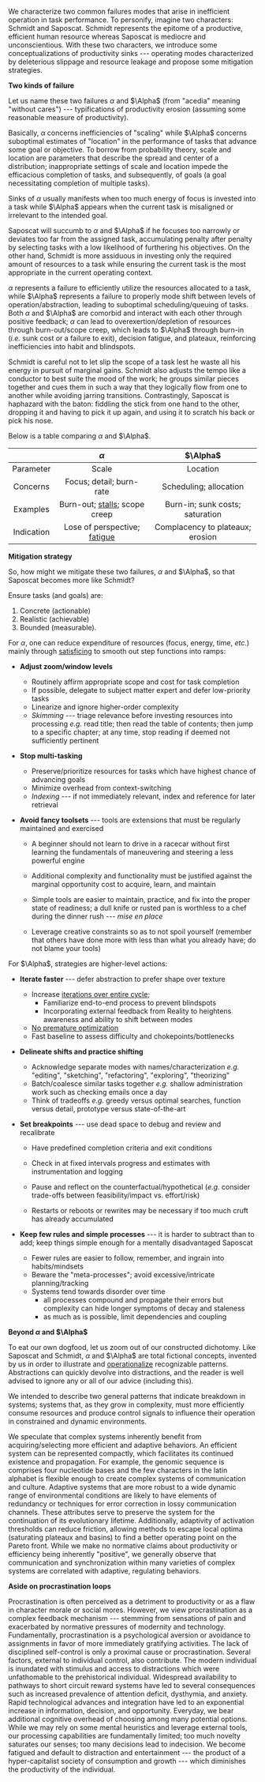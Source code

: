 We characterize two common failures modes that arise in inefficient operation in task performance. To personify, imagine two characters: Schmidt and Saposcat. Schmidt represents the epitome of a productive, efficient human resource whereas Saposcat is mediocre and unconscientious. With these two characters, we introduce some conceptualizations of productivity sinks --- operating modes characterized by deleterious slippage and resource leakage and propose some mitigation strategies.

**Two kinds of failure**

Let us name these two failures $\alpha$ and $\Alpha$ (from "acedia" meaning "without cares") --- typifications of productivity erosion (assuming some reasonable measure of productivity).

Basically, $\alpha$ concerns inefficiencies of "scaling" while $\Alpha$ concerns suboptimal estimates of "location" in the performance of tasks that advance some goal or objective. To borrow from probability theory, scale and location are parameters that describe the spread and center of a distribution; inappropriate settings of scale and location impede the efficacious completion of tasks, and subsequently, of goals (a goal necessitating completion of multiple tasks). 

Sinks of $\alpha$ usually manifests when too much energy of focus is invested into a task while $\Alpha$ appears when the current task is misaligned or irrelevant to the intended goal.

Saposcat will succumb to $\alpha$ and $\Alpha$ if he focuses too narrowly or deviates too far from the assigned task, accumulating penalty after penalty by selecting tasks with a low likelihood of furthering his objectives. On the other hand, Schmidt is more assiduous in investing only the required amount of resources to a task while ensuring the current task is the most appropriate in the current operating context.

$\alpha$ represents a failure to efficiently utilize the resources allocated to a task, while $\Alpha$ represents a failure to properly mode shift between levels of operation/abstraction, leading to suboptimal scheduling/queuing of tasks. Both $\alpha$ and $\Alpha$  are comorbid and interact with each other through positive feedback; $\alpha$ can lead to overexertion/depletion of resources through burn-out/scope creep, which leads to $\Alpha$ through burn-in (*i.e.* sunk cost or a failure to exit), decision fatigue, and plateaux, reinforcing inefficiencies into habit and blindspots.

Schmidt is careful not to let slip the scope of a task lest he waste all his energy in pursuit of marginal gains. Schmidt also adjusts the tempo like a conductor to best suite the mood of the work; he groups similar pieces together and cues them in such a way that they logically flow from one to another while avoiding jarring transitions. Contrastingly, Saposcat is haphazard with the baton: fiddling the stick from one hand to the other, dropping it and having to pick it up again, and using it to scratch his back or pick his nose. 

Below is a table comparing $\alpha$ and $\Alpha$.

|            |                           $\alpha$                           |             $\Alpha$             |
| :--------: | :----------------------------------------------------------: | :------------------------------: |
| Parameter  |                            Scale                             |             Location             |
|  Concerns  |                   Focus; detail; burn-rate                   |      Scheduling; allocation      |
|  Examples  | Burn-out; [stalls](https://en.wikipedia.org/wiki/Analysis_paralysis); scope creep | Burn-in; sunk costs; saturation  |
| Indication | Lose of perspective; [fatigue](https://en.wikipedia.org/wiki/Decision_fatigue) | Complacency to plateaux; erosion |



**Mitigation strategy**

So, how might we mitigate these two failures, $\alpha$ and $\Alpha$, so that Saposcat becomes more like Schmidt?

Ensure tasks (and goals) are: 

1. Concrete (actionable)
2. Realistic (achievable)
3. Bounded (measurable).

For $\alpha$, one can reduce expenditure of resources (focus, energy, time, *etc.*) mainly through [satisficing](https://en.wikipedia.org/wiki/Satisficing) to smooth out step functions into ramps:

* **Adjust zoom/window levels**

  * Routinely affirm appropriate scope and cost for task completion
  * If possible, delegate to subject matter expert and defer low-priority tasks
  * Linearize and ignore higher-order complexity
  * *Skimming* --- triage relevance before investing resources into processing *e.g.* read title; then read the table of contents; then jump to a specific chapter; at any time, stop reading if deemed not sufficiently pertinent

* **Stop multi-tasking** 

  * Preserve/prioritize resources for tasks which have highest chance of advancing goals
  * Minimize overhead from context-switching
  * *Indexing* --- if not immediately relevant, index and reference for later retrieval

* **Avoid fancy toolsets** --- tools are extensions that must be regularly maintained and exercised

  * A beginner should not learn to drive in a racecar without first learning the fundamentals of maneuvering and steering a less powerful engine
  * Additional complexity and functionality must be justified against the marginal opportunity cost to acquire, learn, and maintain

  * Simple tools are easier to maintain, practice, and fix into the proper state of readiness; a dull knife or rusted pan is worthless to a chef during the dinner rush --- *mise en place*
  * Leverage creative constraints so as to not spoil yourself (remember that others have done more with less than what you already have; do not blame your tools)



For $\Alpha$, strategies are higher-level actions:

* **Iterate faster** --- defer abstraction to prefer shape over texture

  * Increase [iterations over entire cycle](https://en.wikipedia.org/wiki/OODA_loop); 
    * Familiarize end-to-end process to prevent blindspots 
    * Incorporating external feedback from Reality to heightens awareness and ability to shift between  modes
  * [No premature optimization](https://en.wikipedia.org/wiki/Program_optimization)
  * Fast baseline to assess difficulty and chokepoints/bottlenecks

* **Delineate shifts and practice shifting**

  * Acknowledge separate modes with names/characterization *e.g.* "editing", "sketching", "refactoring", "exploring", "theorizing"
  * Batch/coalesce similar tasks together *e.g.* shallow administration work such as checking emails once a day 
  * Think of tradeoffs *e.g.* greedy versus optimal searches, function versus detail, prototype versus state-of-the-art

* **Set breakpoints** --- use dead space to debug and review and recalibrate

  * Have predefined completion criteria and exit conditions
  * Check in at fixed intervals progress and estimates with instrumentation and logging

  * Pause and reflect on the counterfactual/hypothetical (*e.g.* consider trade-offs between feasibility/impact vs. effort/risk)
  * Restarts or reboots or rewrites may be necessary if too much cruft has already accumulated

* **Keep few rules and simple processes** --- it is harder to subtract than to add; keep things simple enough for a mentally disadvantaged Saposcat

  * Fewer rules are easier to follow, remember, and ingrain into habits/mindsets
  * Beware the "meta-processes"; avoid excessive/intricate planning/tracking
  * Systems tend towards disorder over time
    * all processes compound and propagate their errors but complexity can hide longer symptoms of decay and staleness
    * as much as is possible, limit dependencies and coupling



**Beyond $\alpha$ and $\Alpha$**

To eat our own dogfood, let us zoom out of our constructed dichotomy. Like Saposcat and Schmidt,  $\alpha$ and $\Alpha$ are total fictional concepts, invented by us in order to illustrate and [operationalize](https://en.wikipedia.org/wiki/Operationalization) recognizable patterns. Abstractions can quickly devolve into distractions, and the reader is well advised to ignore any or all of our advice (including this).

We intended to describe two general patterns that indicate breakdown in systems; systems that, as they grow in complexity, must more efficiently consume resources and produce control signals to influence their operation in constrained and dynamic environments. 

We speculate that complex systems inherently benefit from acquiring/selecting more efficient and adaptive behaviors. An efficient system can be represented compactly, which facilitates its continued existence and propagation. For example, the genomic sequence is comprises four nucleotide bases and the few characters in the latin alphabet is flexible enough to create complex systems of communication and culture. Adaptive systems that are more robust to a wide dynamic range of environmental conditions are likely to have elements of redundancy or techniques for error correction in lossy communication channels. These attributes serve to preserve the system for the continuation of its evolutionary lifetime. Additionally, adaptivity of activation thresholds can reduce friction, allowing methods to escape local optima (saturating plateaux and basins) to find a better operating point on the Pareto front. While we make no normative claims about productivity or efficiency being inherently "positive", we generally observe that communication and synchronization within many varieties of complex systems are correlated with adaptive, regulating behaviors.



**Aside on procrastination loops**

Procrastination is often perceived as a detriment to productivity or as a flaw in character morale or social mores. However, we view procrastination as a complex feedback mechanism --- stemming from sensations of pain and exacerbated by normative pressures of modernity and technology. Fundamentally, procrastination is a psychological aversion or avoidance to assignments in favor of more immediately gratifying activities. The lack of disciplined self-control is only a proximal cause or procrastination. Several factors, external to individual control, also contribute. The modern individual is inundated with stimulus and access to distractions which were unfathomable to the prehistorical individual. Widespread availability to pathways to short circuit reward systems have led to several consequences such as increased prevalence of attention deficit, dysthymia, and anxiety. Rapid technological advances and integration have led to an exponential increase in information, decision, and opportunity. Everyday, we bear additional cognitive overhead of choosing among many potential options. While we may rely on some mental heuristics and leverage external tools, our processing capabilities are fundamentally limited; too much novelty saturates our senses; too many decisions lead to indecision. We become fatigued and default to distraction and entertainment --- the product of a hyper-capitalist society of consumption and growth --- which diminishes the productivity of the individual. 